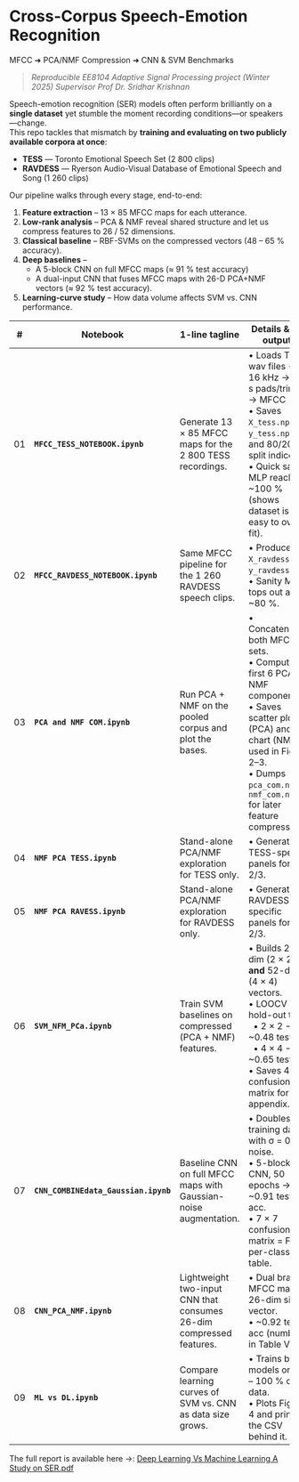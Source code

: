 # Cross-Corpus Speech-Emotion Recognition  
MFCC ➜ PCA/NMF Compression ➜ CNN & SVM Benchmarks

> *Reproducible EE8104 Adaptive Signal Processing project (Winter 2025) Supervisor Prof Dr. Sridhar Krishnan*

Speech-emotion recognition (SER) models often perform brilliantly on a **single dataset** yet stumble the moment recording conditions—or speakers—change.  
This repo tackles that mismatch by **training and evaluating on two publicly available corpora at once**:

* **TESS** — Toronto Emotional Speech Set (2 800 clips)  
* **RAVDESS** — Ryerson Audio-Visual Database of Emotional Speech and Song (1 260 clips)

Our pipeline walks through every stage, end-to-end:

1. **Feature extraction** – 13 × 85 MFCC maps for each utterance.  
2. **Low-rank analysis** – PCA & NMF reveal shared structure and let us compress features to 26 / 52 dimensions.  
3. **Classical baseline** – RBF-SVMs on the compressed vectors (48 – 65 % accuracy).  
4. **Deep baselines** –  
   * A 5-block CNN on full MFCC maps (≈ 91 % test accuracy)  
   * A dual-input CNN that fuses MFCC maps with 26-D PCA+NMF vectors (≈ 92 % test accuracy).  
5. **Learning-curve study** – How data volume affects SVM vs. CNN performance.



|  #  | Notebook                             | 1-line tagline                                                      | Details & key outputs                                                                                                                                                                                                 |
| :-: | ------------------------------------ | ------------------------------------------------------------------- | --------------------------------------------------------------------------------------------------------------------------------------------------------------------------------------------------------------------- |
|  01 | **`MFCC_TESS_NOTEBOOK.ipynb`**       | Generate 13 × 85 MFCC maps for the 2 800 TESS recordings.           | • Loads TESS wav files → 16 kHz → 0.5 s pads/trims → MFCC<br>• Saves `X_tess.npy`, `y_tess.npy`, and 80/20 split indices.<br>• Quick sanity MLP reaches \~100 % (shows dataset is easy to over-fit).                  |
|  02 | **`MFCC_RAVDESS_NOTEBOOK.ipynb`**    | Same MFCC pipeline for the 1 260 RAVDESS speech clips.              | • Produces `X_ravdess.npy`, `y_ravdess.npy`.<br>• Sanity MLP tops out at \~80 %.                                                                                                                                      |
|  03 | **`PCA and NMF COM.ipynb`**          | Run PCA + NMF on the pooled corpus and plot the bases.              | • Concatenates both MFCC sets.<br>• Computes first 6 PCA & NMF components.<br>• Saves scatter plot (PCA) and bar chart (NMF) used in Figs 2–3.<br>• Dumps `pca_com.npy`, `nmf_com.npy` for later feature compression. |
|  04 | **`NMF PCA TESS.ipynb`**             | Stand-alone PCA/NMF exploration for TESS only.                      | • Generates TESS-specific panels for Fig 2/3.                                                                                                                                                                         |
|  05 | **`NMF PCA RAVESS.ipynb`**           | Stand-alone PCA/NMF exploration for RAVDESS only.                   | • Generates RAVDESS-specific panels for Fig 2/3.                                                                                                                                                                      |
|  06 | **`SVM_NFM_PCa.ipynb`**              | Train SVM baselines on compressed (PCA + NMF) features.             | • Builds 26-dim (2 × 2) **and** 52-dim (4 × 4) vectors.<br>• LOOCV + hold-out test:<br>  • 2 × 2 → \~0.48 test acc<br>  • 4 × 4 → \~0.65 test acc<br>• Saves 4 × 4 confusion matrix for the appendix.                 |
|  07 | **`CNN_COMBINEdata_Gaussian.ipynb`** | Baseline CNN on full MFCC maps with Gaussian-noise augmentation.    | • Doubles training data with σ = 0.01 noise.<br>• 5-block CNN, 50 epochs → \~0.91 test acc.<br>• 7 × 7 confusion matrix = Fig 1; per-class PR table.                                                                  |
|  08 | **`CNN_PCA_NMF.ipynb`**              | Lightweight two-input CNN that consumes 26-dim compressed features. | • Dual branch: MFCC map & 26-dim side vector.<br>• \~0.92 test acc (numbers in Table VI).                                                                                                                             |
|  09 | **`ML vs DL.ipynb`**                 | Compare learning curves of SVM vs. CNN as data size grows.          | • Trains both models on 10 – 100 % of data.<br>• Plots Figure 4 and prints the CSV behind it.                                                                                                                         |


The full report is available here →: [Deep Learning Vs Machine Learning A Study on SER.pdf](https://github.com/user-attachments/files/20856341/Deep.Learning.Vs.Machine.Learning.A.Study.on.SER.pdf)
